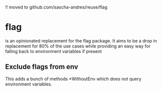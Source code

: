 !! moved to github.com/sascha-andres/reuse/flag

# flag

is an opinionated replacement for the flag package. It aims to be a drop in replacement for 80% of the use cases
while providing an easy way for falling back to environment variables if present

## Exclude flags from env

This adds a bunch of methods *WithoutEnv which does not query environment variables.   
